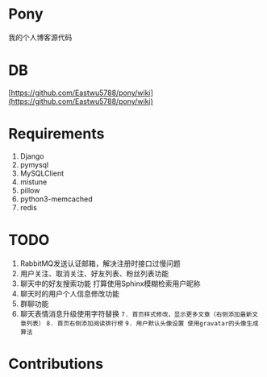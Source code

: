 # Pony
我的个人博客源代码

# DB
[https://github.com/Eastwu5788/pony/wiki](https://github.com/Eastwu5788/pony/wiki)

# Requirements
1. Django
2. pymysql
3. MySQLClient
4. mistune
5. pillow
6. python3-memcached
7. redis

# TODO
1. RabbitMQ发送认证邮箱，解决注册时接口过慢问题
2. 用户关注、取消关注、好友列表、粉丝列表功能
3. 聊天中的好友搜索功能 打算使用Sphinx模糊检索用户昵称
4. 聊天时的用户个人信息修改功能
5. 群聊功能
6. 聊天表情消息升级使用字符替换
``7. 首页样式修改，显示更多文章（右侧添加最新文章列表）``
``8. 首页右侧添加阅读排行榜``
``9. 用户默认头像设置 使用gravatar的头像生成算法``

# Contributions
